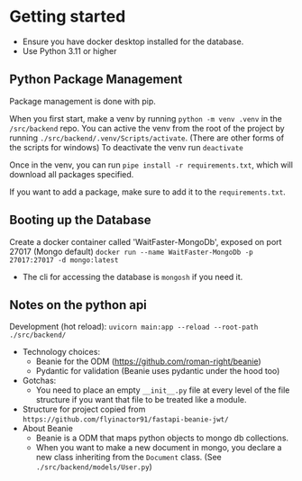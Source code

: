 # Getting started

-   Ensure you have docker desktop installed for the database.
-	Use Python 3.11 or higher 

## Python Package Management

Package management is done with pip.

When you first start, make a venv by running `python -m venv .venv` in the `/src/backend` repo. You can active the venv from the root of the project by running `./src/backend/.venv/Scripts/activate`. (There are other forms of the scripts for windows)
To deactivate the venv run `deactivate`

Once in the venv, you can run `pipe install -r requirements.txt`, which will download all packages specified.

If you want to add a package, make sure to add it to the `requirements.txt`.

## Booting up the Database

Create a docker container called 'WaitFaster-MongoDb', exposed on port 27017 (Mongo default)
`docker run --name WaitFaster-MongoDb -p 27017:27017 -d mongo:latest`

- The cli for accessing the database is `mongosh` if you need it.

## Notes on the python api

Development (hot reload): `uvicorn main:app --reload --root-path ./src/backend/`

- Technology choices:
	- Beanie for the ODM (https://github.com/roman-right/beanie)
	- Pydantic for validation (Beanie uses pydantic under the hood too)
- Gotchas:
	- You need to place an empty `__init__.py` file at every level of the file structure if you want that file to be treated like a module.
- Structure for project copied from `https://github.com/flyinactor91/fastapi-beanie-jwt/`
- About Beanie
	- Beanie is a ODM that maps python objects to mongo db collections.
	- When you want to make a new document in mongo, you declare a new class inheriting from the `Document` class. (See `./src/backend/models/User.py`)
